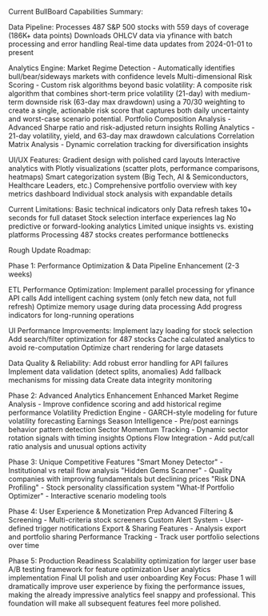 Current BullBoard Capabilities Summary:

Data Pipeline:
Processes 487 S&P 500 stocks with 559 days of coverage (186K+ data points)
Downloads OHLCV data via yfinance with batch processing and error handling
Real-time data updates from 2024-01-01 to present

Analytics Engine:
Market Regime Detection - Automatically identifies bull/bear/sideways markets with confidence levels
Multi-dimensional Risk Scoring - Custom risk algorithms beyond basic volatility: A composite risk algorithm that combines short-term price volatility (21-day) with medium-term downside risk (63-day max drawdown) using a 70/30 weighting to create a single, actionable risk score that captures both daily uncertainty and worst-case scenario potential.
Portfolio Composition Analysis - Advanced Sharpe ratio and risk-adjusted return insights
Rolling Analytics - 21-day volatility, yield, and 63-day max drawdown calculations
Correlation Matrix Analysis - Dynamic correlation tracking for diversification insights

UI/UX Features:
Gradient design with polished card layouts
Interactive analytics with Plotly visualizations (scatter plots, performance comparisons, heatmaps)
Smart categorization system (Big Tech, AI & Semiconductors, Healthcare Leaders, etc.)
Comprehensive portfolio overview with key metrics dashboard
Individual stock analysis with expandable details

Current Limitations:
Basic technical indicators only
Data refresh takes 10+ seconds for full dataset
Stock selection interface experiences lag
No predictive or forward-looking analytics
Limited unique insights vs. existing platforms
Processing 487 stocks creates performance bottlenecks

Rough Update Roadmap:

Phase 1: Performance Optimization & Data Pipeline Enhancement (2-3 weeks)

ETL Performance Optimization:
Implement parallel processing for yfinance API calls
Add intelligent caching system (only fetch new data, not full refresh)
Optimize memory usage during data processing
Add progress indicators for long-running operations

UI Performance Improvements:
Implement lazy loading for stock selection
Add search/filter optimization for 487 stocks
Cache calculated analytics to avoid re-computation
Optimize chart rendering for large datasets

Data Quality & Reliability:
Add robust error handling for API failures
Implement data validation (detect splits, anomalies)
Add fallback mechanisms for missing data
Create data integrity monitoring

Phase 2: Advanced Analytics Enhancement
Enhanced Market Regime Analysis - Improve confidence scoring and add historical regime performance
Volatility Prediction Engine - GARCH-style modeling for future volatility forecasting
Earnings Season Intelligence - Pre/post earnings behavior pattern detection
Sector Momentum Tracking - Dynamic sector rotation signals with timing insights
Options Flow Integration - Add put/call ratio analysis and unusual options activity

Phase 3: Unique Competitive Features
"Smart Money Detector" - Institutional vs retail flow analysis
"Hidden Gems Scanner" - Quality companies with improving fundamentals but declining prices
"Risk DNA Profiling" - Stock personality classification system
"What-If Portfolio Optimizer" - Interactive scenario modeling tools

Phase 4: User Experience & Monetization Prep
Advanced Filtering & Screening - Multi-criteria stock screeners
Custom Alert System - User-defined trigger notifications
Export & Sharing Features - Analysis export and portfolio sharing
Performance Tracking - Track user portfolio selections over time

Phase 5: Production Readiness
Scalability optimization for larger user base
A/B testing framework for feature optimization
User analytics implementation
Final UI polish and user onboarding
Key Focus: Phase 1 will dramatically improve user experience by fixing the performance issues, making the already impressive analytics feel snappy and professional. This foundation will make all subsequent features feel more polished.
